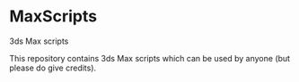 MaxScripts
==========

3ds Max scripts

This repository contains 3ds Max scripts which can be used by anyone (but please do give credits).

